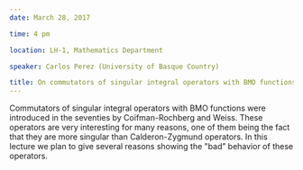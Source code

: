 ```yaml
---
date: March 28, 2017

time: 4 pm

location: LH-1, Mathematics Department

speaker: Carlos Perez (University of Basque Country)

title: On commutators of singular integral operators with BMO functions
---
```


Commutators of singular integral operators with BMO functions
were introduced in the seventies by Coifman-Rochberg and Weiss. These
operators are very interesting for many reasons, one of them being the
fact that they are more singular than Calderon-Zygmund operators.
In this lecture we plan to give several reasons showing the "bad” behavior
of these operators.
